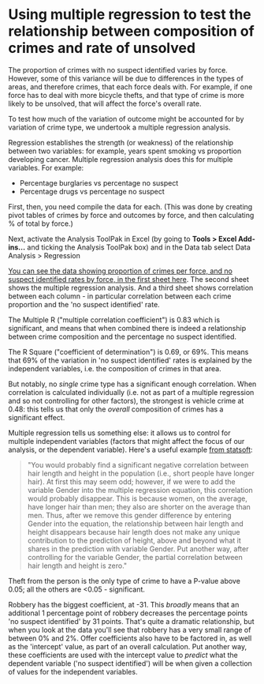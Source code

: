 # Using multiple regression to test the relationship between composition of crimes and rate of unsolved

The proportion of crimes with no suspect identified varies by force. However, some of this variance will be due to differences in the types of areas, and therefore crimes, that each force deals with. For example, if one force has to deal with more bicycle thefts, and that type of crime is more likely  to be unsolved, that will affect the force's overall rate.

To test how much of the variation of outcome might be accounted for by variation of crime type, we undertook a multiple regression analysis. 

Regression establishes the strength (or weakness) of the relationship between two variables: for example, years spent smoking vs proportion developing cancer. Multiple regression analysis does this for multiple variables. For example:

* Percentage burglaries vs percentage no suspect
* Percentage drugs vs percentage no suspect

First, then, you need compile the data for each. (This was done by creating pivot tables of crimes by force and outcomes by force, and then calculating % of total by force.)

Next, activate the Analysis ToolPak in Excel (by going to **Tools > Excel Add-ins...** and ticking the Analysis ToolPak box) and in the Data tab select Data Analysis > Regression

[You can see the data showing proportion of crimes per force, and no suspect identified rates by force, in the first sheet here](https://github.com/BBC-Data-Unit/unsolved-crime/blob/master/regression_analysis_crime_unsolved.xlsx). The second sheet shows the multiple regression analysis. And a third sheet shows correlation between each column - in particular correlation between each crime proportion and the 'no suspect identified' rate.

The Multiple R ("multiple correlation coefficient") is 0.83 which is significant, and means that when combined there is indeed a relationship between crime composition and the percentage no suspect identified.

The R Square ("coefficient of determination") is 0.69, or 69%. This means that 69% of the variation in 'no suspect identified' rates is explained by the independent variables, i.e. the composition of crimes in that area.

But notably, no *single* crime type has a significant enough correlation. When correlation is calculated individually (i.e. not as part of a multiple regression and so not controlling for other factors), the strongest is vehicle crime at 0.48: this tells us that only the *overall* composition of crimes has a significant effect. 

Multiple regression tells us something else: it allows us to control for multiple independent variables (factors that might affect the focus of our analysis, or the dependent variable). Here's a useful example [from statsoft](http://www.statsoft.com/Textbook/Multiple-Regression#cunique):

> "You would probably find a significant negative correlation between hair length and height in the population (i.e., short people have longer hair). At first this may seem odd; however, if we were to add the variable Gender into the multiple regression equation, this correlation would probably disappear. This is because women, on the average, have longer hair than men; they also are shorter on the average than men. Thus, after we remove this gender difference by entering Gender into the equation, the relationship between hair length and height disappears because hair length does not make any unique contribution to the prediction of height, above and beyond what it shares in the prediction with variable Gender. Put another way, after controlling for the variable Gender, the partial correlation between hair length and height is zero."

Theft from the person is the only type of crime to have a P-value above 0.05; all the others are <0.05 - significant.

Robbery has the biggest coefficient, at -31. This *broadly* means that an additional 1 percentage point of robbery decreases the percentage points 'no suspect identified' by 31 points. That's quite a dramatic relationship, but when you look at the data you'll see that robbery has a very small range of between 0% and 2%. Offer coefficients also have to be factored in, as well as the 'intercept' value, as part of an overall calculation. Put another way, these coefficients are used with the intercept value to *predict* what the dependent variable ('no suspect identified') will be when given a collection of values for the independent variables. 


